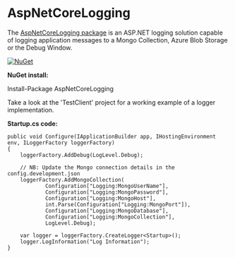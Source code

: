 # AspNetCoreLogging

The [AspNetCoreLogging package](https://www.nuget.org/packages/AspNetCoreLogging/) is an ASP.NET logging solution capable of logging application messages to a Mongo Collection, Azure Blob Storage or the Debug Window.

[![NuGet](https://img.shields.io/nuget/v/AspNetCoreLogging.svg?maxAge=259200)](https://www.nuget.org/packages/AspNetCoreLogging/) 

**NuGet install:**

Install-Package AspNetCoreLogging

Take a look at the 'TestClient' project for a working example of a logger implementation.

**Startup.cs code:**

    public void Configure(IApplicationBuilder app, IHostingEnvironment env, ILoggerFactory loggerFactory)
    {
        loggerFactory.AddDebug(LogLevel.Debug);
		
		// NB: Update the Mongo connection details in the config.development.json
		loggerFactory.AddMongoCollection(
                Configuration["Logging:MongoUserName"],
                Configuration["Logging:MongoPassword"],
                Configuration["Logging:MongoHost"],
                int.Parse(Configuration["Logging:MongoPort"]),
                Configuration["Logging:MongoDatabase"],
                Configuration["Logging:MongoCollection"],
                LogLevel.Debug);
				
		var logger = loggerFactory.CreateLogger<Startup>();
		logger.LogInformation("Log Information");
    }